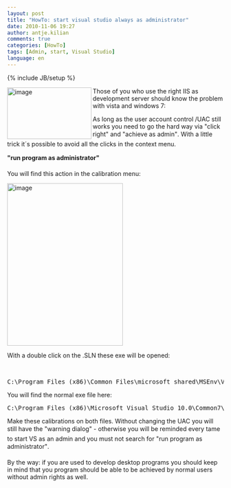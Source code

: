 ```yaml
---
layout: post
title: "HowTo: start visual studio always as administrator"
date: 2010-11-06 19:27
author: antje.kilian
comments: true
categories: [HowTo]
tags: [Admin, start, Visual Studio]
language: en
---
```

{% include JB/setup %}
<p><img title="image" border="0" alt="image" align="left" src="http://code-inside.de/blog/wp-content/uploads/image_thumb156.png" width="196" height="120" />Those of you who use the right IIS as development server should know the problem with vista and windows 7:</p>  <p>As long as the user account control /UAC still works you need to go the hard way via "click right" and "achieve as admin". With a little trick it´s possible to avoid all the clicks in the context menu. </p> <!--more-->  <p></p>  <p><b>"run program as administrator"</b></p>  <p>You will find this action in the calibration menu:</p>  <p><img title="image" border="0" alt="image" src="http://code-inside.de/blog/wp-content/uploads/image_thumb157.png" width="269" height="378" /></p>  <p>With a double click on the .SLN these exe will be opened:</p>  <p>&#160;</p>  <p></p>  <div style="padding-bottom: 0px; margin: 0px; padding-left: 0px; padding-right: 0px; display: inline; float: none; padding-top: 0px" id="scid:812469c5-0cb0-4c63-8c15-c81123a09de7:77ccb5e2-c103-42d3-a3c7-a4ed12049c81" class="wlWriterEditableSmartContent"><pre name="code" class="c#">C:\Program Files (x86)\Common Files\microsoft shared\MSEnv\VSLauncher.exe
</pre></div>

<p></p>

<p>You will find the normal exe file here:</p>

<div style="padding-bottom: 0px; margin: 0px; padding-left: 0px; padding-right: 0px; display: inline; float: none; padding-top: 0px" id="scid:812469c5-0cb0-4c63-8c15-c81123a09de7:867416fd-76b7-4090-a6fc-a8cbf1036169" class="wlWriterEditableSmartContent"><pre name="code" class="c#">C:\Program Files (x86)\Microsoft Visual Studio 10.0\Common7\IDE\devenv.exe</pre></div>

<p>Make these calibrations on both files. Without changing the UAC you will still have the "warning dialog" - otherwise you will be reminded every tame to start VS as an admin and you must not search for "run program as administrator". </p>

<p>By the way: if you are used to develop desktop programs you should keep in mind that you program should be able to be achieved by normal users without admin rights as well. </p>
